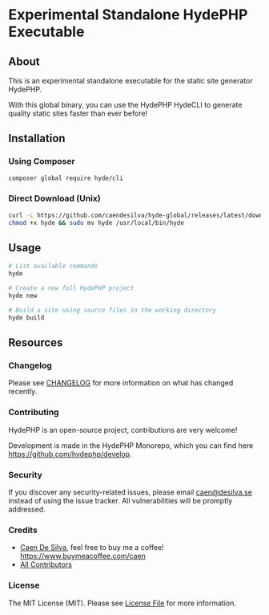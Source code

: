 # Experimental Standalone HydePHP Executable

## About

This is an experimental standalone executable for the static site generator HydePHP.

With this global binary, you can use the HydePHP HydeCLI to generate quality static sites faster than ever before!

## Installation

### Using Composer

```bash
composer global require hyde/cli
```

### Direct Download (Unix)

```bash
curl -L https://github.com/caendesilva/hyde-global/releases/latest/download/hyde -o hyde
chmod +x hyde && sudo mv hyde /usr/local/bin/hyde
```

## Usage

```bash
# List available commands
hyde

# Create a new full HydePHP project
hyde new

# Build a site using source files in the working directory
hyde build
```

## Resources

### Changelog

Please see [CHANGELOG](https://github.com/hydephp/develop/blob/master/CHANGELOG.md) for more information on what has changed recently.

### Contributing

HydePHP is an open-source project, contributions are very welcome!

Development is made in the HydePHP Monorepo, which you can find here https://github.com/hydephp/develop.

### Security

If you discover any security-related issues, please email caen@desilva.se instead of using the issue tracker.
All vulnerabilities will be promptly addressed.

### Credits

-   [Caen De Silva](https://github.com/caendesilva), feel free to buy me a coffee! https://www.buymeacoffee.com/caen
-   [All Contributors](../../contributors)

### License

The MIT License (MIT). Please see [License File](LICENSE.md) for more information.
